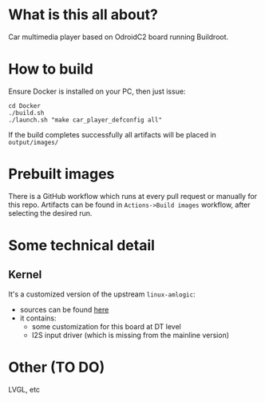 # What is this all about?

Car multimedia player based on OdroidC2 board running Buildroot.

# How to build

Ensure Docker is installed on your PC, then just issue:

```
cd Docker
./build.sh
./launch.sh "make car_player_defconfig all"
```

If the build completes successfully all artifacts will be placed in `output/images/`

# Prebuilt images

There is a GitHub workflow which runs at every pull request or manually for this repo. Artifacts can be found in `Actions->Build images` workflow, after selecting the desired run.

# Some technical detail

## Kernel

It's a customized version of the upstream `linux-amlogic`:

- sources can be found [here](https://github.com/valeriosetti/linux-amlogic-v6.1)
- it contains:
  - some customization for this board at DT level
  - I2S input driver (which is missing from the mainline version)
 
# Other (TO DO)
LVGL, etc
